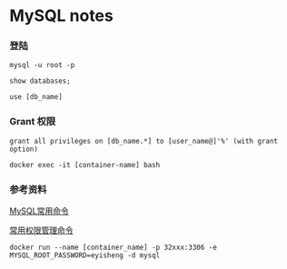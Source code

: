 # MySQL notes

### 登陆

` mysql -u root -p `

`show databases;`

`use [db_name]`



### Grant 权限

`grant all privileges on [db_name.*] to [user_name@]'%' (with grant option)`

` docker exec -it [container-name] bash `

### 参考资料

[MySQL常用命令]( https://www.cnblogs.com/bluealine/p/7832219.html )

[常用权限管理命令]( https://www.jianshu.com/p/fd1cb8657702 )



`docker run --name [container_name] -p 32xxx:3306 -e MYSQL_ROOT_PASSWORD=eyisheng -d mysql`

